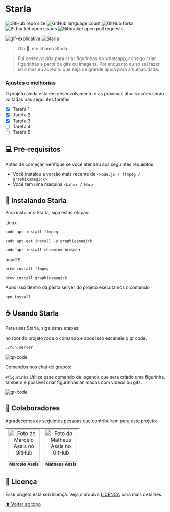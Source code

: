 # Starla

![GitHub repo size](https://img.shields.io/github/repo-size/assisDev/Starla?style=for-the-badge)
![GitHub language count](https://img.shields.io/github/languages/count/assisDev/Starla?style=for-the-badge)
![GitHub forks](https://img.shields.io/github/forks/assisDev/Starla?style=for-the-badge)
![Bitbucket open issues](https://img.shields.io/bitbucket/assisDev/Starla?style=for-the-badge)
![Bitbucket open pull requests](https://img.shields.io/bitbucket/pr-raw/assisDev/Plant-IOT?style=for-the-badge)

<img src="https://user-images.githubusercontent.com/71731452/111242959-f4ba0e00-85de-11eb-873b-32ca87556165.gif" alt="gif-explicativa"> <img src="https://user-images.githubusercontent.com/71731452/111244354-7d39ae00-85e1-11eb-9e44-b1116645414e.png" alt="Starla"> 

> Ola 👋, me chamo Starla.

> Fui desenvolvida para criar figurinhas no whatsapp, consigo criar figurinhas a partir de gifs ou imagens.
> Por enquanto eu só sei fazer isso mas eu acredito que seja de grande ajuda para a humanidade.

### Ajustes e melhorias

O projeto ainda está em desenvolvimento e as próximas atualizações serão voltadas nas seguintes tarefas:

- [x] Tarefa 1
- [x] Tarefa 2
- [x] Tarefa 3
- [ ] Tarefa 4
- [ ] Tarefa 5

## 💻 Pré-requisitos

Antes de começar, verifique se você atendeu aos seguintes requisitos:

* Você instalou a versão mais recente de `<Node.js / ffmpeg / graphicsmagick>`
* Você tem uma máquina `<Linux / Mac>`

## 🚀 Instalando Starla

Para instalar o Starla, siga estas etapas:

Linux:
```
sudo apt install ffmpeg
```
```
sudo apt-get install -y graphicsmagick
```
```
sudo apt install chromium-browser
```

macOS:
```
brew install ffmpeg
```
```
brew install graphicsmagick
```

Apos isso dentro da pasta server do projeto executamos o comando

```
npm install
```

## ☕ Usando Starla

Para usar Starla, siga estas etapas:

no root do projeto rode o comando e apos isso escaneie o qr code.
```
./run server
```
<img src="https://user-images.githubusercontent.com/71731452/136301244-527fc68b-1877-4b10-8c6c-605655cd71e5.png" alt="qr-code">

Comandos nos chat de grupos:

`#figurinha` Utilize esse comando de legenda que sera criado uma figurinha, tambem é possivel criar figurinhas animadas com videos ou gifs.

<img src="https://user-images.githubusercontent.com/71731452/125382649-6ecf8900-e36c-11eb-909f-27de01dfc5f8.gif" alt="qr-code">

## 🤝 Colaboradores

Agradecemos às seguintes pessoas que contribuíram para este projeto:

<table>
  <tr>
    <td align="center">
      <a href="#">
        <img src="https://avatars.githubusercontent.com/u/71731452?v=4" width="100px;" alt="Foto do Marcelo Assis no GitHub"/><br>
        <sub>
          <b>Marcelo Assis</b>
        </sub>
      </a>
    </td>
    <td align="center">
      <a href="#">
        <img src="https://avatars.githubusercontent.com/u/65235458?v=4" width="100px;" alt="Foto do Matheus Assis no GitHub"/><br>
        <sub>
          <b>Matheus Assis</b>
        </sub>
      </a>
    </td>
  </tr>
</table>

## 📝 Licença

Esse projeto está sob licença. Veja o arquivo [LICENÇA](LICENSE.md) para mais detalhes.

[⬆ Voltar ao topo](README.md)<br>
